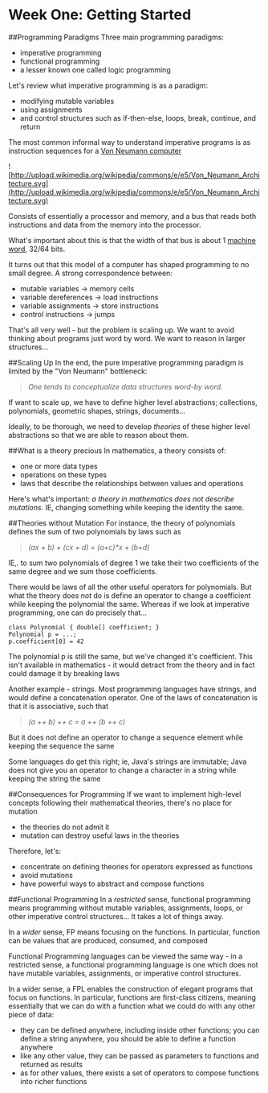 # Week One: Getting Started

##Programming Paradigms
Three main programming paradigms:

* imperative programming
* functional programming
* a lesser known one called logic programming

Let's review what imperative programming is as a paradigm:

* modifying mutable variables
* using assignments
* and control structures such as if-then-else, loops, break, continue, and return

The most common informal way to understand imperative programs is as instruction sequences for a [Von Neumann computer](http://en.wikipedia.org/wiki/Von_Neumann_computer) 

![http://upload.wikimedia.org/wikipedia/commons/e/e5/Von_Neumann_Architecture.svg](http://upload.wikimedia.org/wikipedia/commons/e/e5/Von_Neumann_Architecture.svg)

Consists of essentially a processor and memory, and a bus that reads both instructions and data from the memory into the processor.

What's important about this is that the width of that bus is about 1 [machine word](http://en.wikipedia.org/wiki/Word_(computer_architecture)), 32/64 bits.

It turns out that this model of a computer has shaped programming to no small degree. A strong correspondence between:

* mutable variables -> memory cells
* variable dereferences -> load instructions
* variable assignments -> store instructions 
* control instructions -> jumps

That's all very well - but the problem is scaling up. We want to avoid thinking about programs just word by word. We want to reason in larger structures...

##Scaling Up
In the end, the pure imperative programming paradigm is limited by the "Von Neumann" bottleneck: 
>*One tends to conceptualize data structures word-by word.*

If want to scale up, we have to define higher level abstractions; collections, polynomials, geometric shapes, strings, documents...

Ideally, to be thorough, we need to develop *theories* of these higher level abstractions so that we are able to reason about them.

##What is a theory precious
In mathematics, a theory consists of:

* one or more data types
* operations on these types
* laws that describe the relationships between values and operations

Here's what's important: *a theory in mathematics does not describe mutations.* IE, changing something while keeping the identity the same.

##Theories without Mutation
For instance, the theory of polynomials defines the sum of two polynomials by laws such as
>_(a*x + b) + (c*x + d) = (a+c)*x + (b+d)_

IE,. to sum two polynomials of degree 1 we take their two coefficients of the same degree and we sum those coefficients.

There would be laws of all the other useful operators for polynomials. But what the theory does *not* do is define an operator to change a coefficient while keeping the polynomial the same. Whereas if we look at imperative programming, one can do precisely that...

    class Polynomial { double[] coefficient; } 
    Polynomial p = ...;
    p.coefficient[0] = 42
    
The polynomial p is still the same, but we've changed it's coefficient. This isn't available in mathematics - it would detract from the theory and in fact could damage it by breaking laws

Another example - strings. Most programming languages have strings, and would define a concatenation operator. One of the laws of concatenation is that it is associative, such that 
>_(a ++ b) ++ c = a ++ (b ++ c)_

But it does not define an operator to change a sequence element while keeping the sequence the same

Some languages do get this right; ie, Java's strings are immutable; Java does not give you an operator to change a character in a string while keeping the string the same

##Consequences for Programming
If we want to implement high-level concepts following their mathematical theories, there's no place for mutation

* the theories do not admit it
* mutation can destroy useful laws in the theories

Therefore, let's:

* concentrate on defining theories for operators expressed as functions
* avoid mutations
* have powerful ways to abstract and compose functions

##Functional Programming
In a *restricted* sense, functional programming means programming without mutable variables, assignments, loops, or other imperative control structures... It takes a lot of things away.

In a *wider* sense, FP means focusing on the functions. In particular, function can be values that are produced, consumed, and composed

Functional Programming languages can be viewed the same way - in a restricted sense, a functional programming language is one which does not have mutable variables, assignments, or imperative control structures. 

In a wider sense, a FPL enables the construction of elegant programs that focus on functions. In particular, functions are first-class citizens, meaning essentially that we can do with a function what we could do with any other piece of data:

* they can be defined anywhere, including inside other functions; you can define a string anywhere, you should be able to define a function anywhere
* like any other value, they can be passed as parameters to functions and returned as results
* as for other values, there exists a set of operators to compose functions into richer functions

